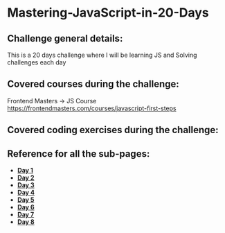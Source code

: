 # Mastering-JavaScript-in-20-Days

## Challenge general details:

This is a 20 days challenge where I will be learning JS and Solving challenges each day

## Covered courses during the challenge:

Frontend Masters -> JS Course https://frontendmasters.com/courses/javascript-first-steps

## Covered coding exercises during the challenge:

## Reference for all the sub-pages:

-  [**Day 1**](https://github.com/Issa-Abbadi/Mastering-JavaScript-in-20-Days/blob/main/Day1.md)
-  [**Day 2**](https://github.com/Issa-Abbadi/Mastering-JavaScript-in-20-Days/blob/main/Day2.md)
-  [**Day 3**](https://github.com/Issa-Abbadi/Mastering-JavaScript-in-20-Days/blob/main/Day3.md)
-  [**Day 4**](https://github.com/Issa-Abbadi/Mastering-JavaScript-in-20-Days/blob/main/Day4.md)
-  [**Day 5**](https://github.com/Issa-Abbadi/Mastering-JavaScript-in-20-Days/blob/main/Day5.md)
-  [**Day 6**](https://github.com/Issa-Abbadi/Mastering-JavaScript-in-20-Days/blob/main/Day6.md)
-  [**Day 7**](https://github.com/Issa-Abbadi/Mastering-JavaScript-in-20-Days/blob/main/Day7.md)
-  [**Day 8**](https://github.com/Issa-Abbadi/Mastering-JavaScript-in-20-Days/blob/main/Day8.md)
